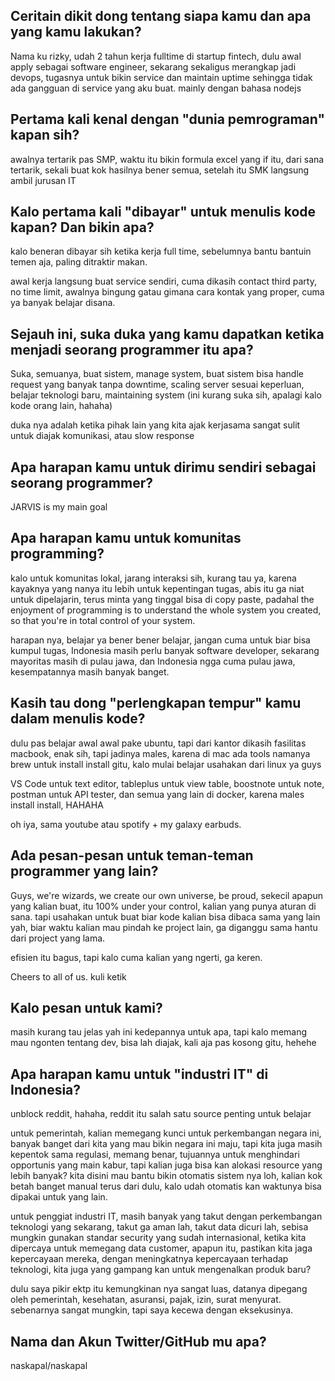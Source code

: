 ## Ceritain dikit dong tentang siapa kamu dan apa yang kamu lakukan?

Nama ku rizky, udah 2 tahun kerja fulltime di startup fintech, dulu awal apply sebagai software engineer, sekarang
sekaligus merangkap jadi devops, tugasnya untuk bikin service dan maintain uptime sehingga tidak ada gangguan di service
yang aku buat. mainly dengan bahasa nodejs

## Pertama kali kenal dengan "dunia pemrograman" kapan sih?

awalnya tertarik pas SMP, waktu itu bikin formula excel yang if itu, dari sana tertarik, sekali buat kok hasilnya bener
semua, setelah itu SMK langsung ambil jurusan IT

## Kalo pertama kali "dibayar" untuk menulis kode kapan? Dan bikin apa?

kalo beneran dibayar sih ketika kerja full time, sebelumnya bantu bantuin temen aja, paling ditraktir makan.

awal kerja langsung buat service sendiri, cuma dikasih contact third party, no time limit, awalnya bingung gatau gimana
cara kontak yang proper, cuma ya banyak belajar disana.

## Sejauh ini, suka duka yang kamu dapatkan ketika menjadi seorang programmer itu apa?

Suka, semuanya, buat sistem, manage system, buat sistem bisa handle request yang banyak tanpa downtime, scaling server
sesuai keperluan, belajar teknologi baru, maintaining system (ini kurang suka sih, apalagi kalo kode orang lain, hahaha)

duka nya adalah ketika pihak lain yang kita ajak kerjasama sangat sulit untuk diajak komunikasi, atau slow response

## Apa harapan kamu untuk dirimu sendiri sebagai seorang programmer?

JARVIS is my main goal

## Apa harapan kamu untuk komunitas programming?

kalo untuk komunitas lokal, jarang interaksi sih, kurang tau ya, karena kayaknya yang nanya itu lebih untuk kepentingan
tugas, abis itu ga niat untuk dipelajarin, terus minta yang tinggal bisa di copy paste, padahal the enjoyment of
programming is to understand the whole system you created, so that you're in total control of your system.

harapan nya, belajar ya bener bener belajar, jangan cuma untuk biar bisa kumpul tugas, Indonesia masih perlu banyak
software developer, sekarang mayoritas masih di pulau jawa, dan Indonesia ngga cuma pulau jawa, kesempatannya masih banyak
banget.

## Kasih tau dong "perlengkapan tempur" kamu dalam menulis kode?

dulu pas belajar awal awal pake ubuntu, tapi dari kantor dikasih fasilitas macbook, enak sih, tapi jadinya males, karena
di mac ada tools namanya brew untuk install install gitu, kalo mulai belajar usahakan dari linux ya guys

VS Code untuk text editor, tableplus untuk view table, boostnote untuk note, postman untuk API tester, dan semua yang lain
di docker, karena males install install, HAHAHA

oh iya, sama youtube atau spotify + my galaxy earbuds.

## Ada pesan-pesan untuk teman-teman programmer yang lain?

Guys, we're wizards, we create our own universe, be proud, sekecil apapun yang kalian buat, itu 100% under your control,
kalian yang punya aturan di sana. tapi usahakan untuk buat biar kode kalian bisa dibaca sama yang lain yah, biar waktu
kalian mau pindah ke project lain, ga diganggu sama hantu dari project yang lama.

efisien itu bagus, tapi kalo cuma kalian yang ngerti, ga keren.

Cheers to all of us. kuli ketik

## Kalo pesan untuk kami?

masih kurang tau jelas yah ini kedepannya untuk apa, tapi kalo memang mau ngonten tentang dev, bisa lah diajak, kali aja
pas kosong gitu, hehehe

## Apa harapan kamu untuk "industri IT" di Indonesia?

unblock reddit, hahaha, reddit itu salah satu source penting untuk belajar

untuk pemerintah, kalian memegang kunci untuk perkembangan negara ini, banyak banget dari kita yang mau bikin negara ini
maju, tapi kita juga masih kepentok sama regulasi, memang benar, tujuannya untuk menghindari opportunis yang main kabur,
tapi kalian juga bisa kan alokasi resource yang lebih banyak? kita disini mau bantu bikin otomatis sistem nya loh, kalian
kok betah banget manual terus dari dulu, kalo udah otomatis kan waktunya bisa dipakai untuk yang lain.

untuk penggiat industri IT, masih banyak yang takut dengan perkembangan teknologi yang sekarang, takut ga aman lah, takut
data dicuri lah, sebisa mungkin gunakan standar security yang sudah internasional, ketika kita dipercaya untuk memegang
data customer, apapun itu, pastikan kita jaga kepercayaan mereka, dengan meningkatnya kepercayaan terhadap teknologi, kita
juga yang gampang kan untuk mengenalkan produk baru?

dulu saya pikir ektp itu kemungkinan nya sangat luas, datanya dipegang oleh pemerintah, kesehatan, asuransi, pajak, izin,
surat menyurat. sebenarnya sangat mungkin, tapi saya kecewa dengan eksekusinya.

## Nama dan Akun Twitter/GitHub mu apa?

naskapal/naskapal
